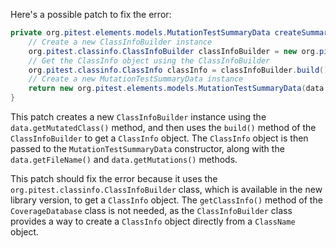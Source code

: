 Here's a possible patch to fix the error:
```java
private org.pitest.elements.models.MutationTestSummaryData createSummaryData(final org.pitest.coverage.CoverageDatabase coverage, final org.pitest.mutationtest.ClassMutationResults data) {
    // Create a new ClassInfoBuilder instance
    org.pitest.classinfo.ClassInfoBuilder classInfoBuilder = new org.pitest.classinfo.ClassInfoBuilder(data.getMutatedClass());
    // Get the ClassInfo object using the ClassInfoBuilder
    org.pitest.classinfo.ClassInfo classInfo = classInfoBuilder.build();
    // Create a new MutationTestSummaryData instance
    return new org.pitest.elements.models.MutationTestSummaryData(data.getFileName(), data.getMutations(), classInfo);
}
```
This patch creates a new `ClassInfoBuilder` instance using the `data.getMutatedClass()` method, and then uses the `build()` method of the `ClassInfoBuilder` to get a `ClassInfo` object. The `ClassInfo` object is then passed to the `MutationTestSummaryData` constructor, along with the `data.getFileName()` and `data.getMutations()` methods.


This patch should fix the error because it uses the `org.pitest.classinfo.ClassInfoBuilder` class, which is available in the new library version, to get a `ClassInfo` object. The `getClassInfo()` method of the `CoverageDatabase` class is not needed, as the `ClassInfoBuilder` class provides a way to create a `ClassInfo` object directly from a `ClassName` object.